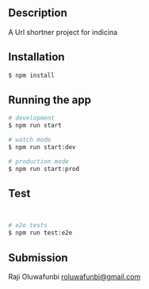## Description

A Url shortner project for indicina

## Installation

```bash
$ npm install
```

## Running the app

```bash
# development
$ npm run start

# watch mode
$ npm run start:dev

# production mode
$ npm run start:prod
```

## Test

```bash


# e2e tests
$ npm run test:e2e


```



## Submission

Raji Oluwafunbi
roluwafunbi@gmail.com